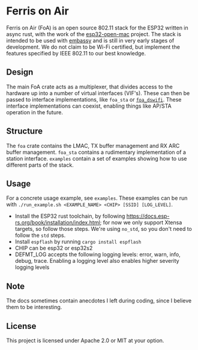 # Ferris on Air
Ferris on Air (FoA) is an open source 802.11 stack for the ESP32 written in async rust, with the work of the [esp32-open-mac](https://esp32-open-mac.be/) project. The stack is intended to be used with [embassy](https://embassy.dev/) and is still in very early stages of development. We do not claim to be Wi-Fi certified, but implement the features specified by IEEE 802.11 to our best knowledge.

## Design
The main FoA crate acts as a multiplexer, that divides access to the hardware up into a number of virtual interfaces (VIF's). These can then be passed to interface implementations, like `foa_sta` or [`foa_dswifi`](https://github.com/mjwells2002/foa_dswifi). These interface implementations can coexist, enabling things like AP/STA operation in the future.

## Structure
The `foa` crate contains the LMAC, TX buffer management and RX ARC buffer management.
`foa_sta` contains a rudimentary implementation of a station interface.
`examples` contain a set of examples showing how to use different parts of the stack.

## Usage
For a concrete usage example, see `examples`. These examples can be run with `./run_example.sh <EXAMPLE_NAME> <CHIP> [SSID] [LOG_LEVEL]`.

- Install the ESP32 rust toolchain, by following https://docs.esp-rs.org/book/installation/index.html; for now we only support Xtensa targets, so follow those steps. We're using `no_std`, so you don't need to follow the `std` steps.
- Install `espflash` by running `cargo install espflash`
- CHIP can be esp32 or esp32s2
- DEFMT_LOG accepts the following logging levels: error, warn, info, debug, trace. Enabling a logging level also enables higher severity logging levels

## Note
The docs sometimes contain anecdotes I left during coding, since I believe them to be interesting.

## License
This project is licensed under Apache 2.0 or MIT at your option.
